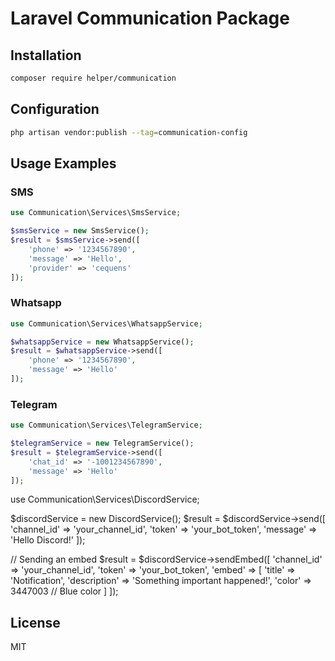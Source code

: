 # Laravel Communication Package

## Installation
```bash
composer require helper/communication
```

## Configuration
```bash
php artisan vendor:publish --tag=communication-config
```

## Usage Examples

### SMS
```php
use Communication\Services\SmsService;

$smsService = new SmsService();
$result = $smsService->send([
    'phone' => '1234567890',
    'message' => 'Hello',
    'provider' => 'cequens'
]);
```

### Whatsapp
```php
use Communication\Services\WhatsappService;

$whatsappService = new WhatsappService();
$result = $whatsappService->send([
    'phone' => '1234567890',
    'message' => 'Hello'
]);
```

### Telegram
```php
use Communication\Services\TelegramService;

$telegramService = new TelegramService();
$result = $telegramService->send([
    'chat_id' => '-1001234567890',
    'message' => 'Hello'
]);
```
use Communication\Services\DiscordService;

$discordService = new DiscordService();
$result = $discordService->send([
    'channel_id' => 'your_channel_id',
    'token' => 'your_bot_token',
    'message' => 'Hello Discord!'
]);

// Sending an embed
$result = $discordService->sendEmbed([
    'channel_id' => 'your_channel_id',
    'token' => 'your_bot_token',
    'embed' => [
        'title' => 'Notification',
        'description' => 'Something important happened!',
        'color' => 3447003 // Blue color
    ]
]);


## License
MIT